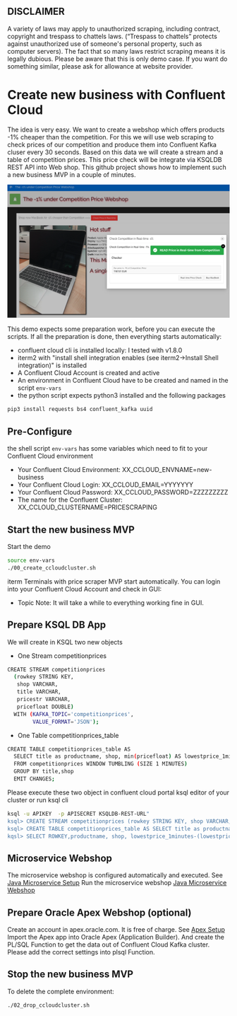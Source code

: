 ## DISCLAIMER
A variety of laws may apply to unauthorized scraping, including contract, copyright and trespass to chattels laws. (“Trespass to chattels” protects against unauthorized use of someone's personal property, such as computer servers). The fact that so many laws restrict scraping means it is legally dubious. Please be aware that this is only demo case. If you want do something similar, please ask for allowance at website provider.

# Create new business with Confluent Cloud
The idea is very easy. We want to create a webshop which offers products -1% cheaper than the competition.
For this we will use web scraping to check prices of our competition and produce them into Confluent Kafka cluser every 30 seconds.
Based on this data we will create a stream and a table of competition prices. This price check will be integrate via KSQLDB REST API into Web shop.
This github project shows how to implement such a new business MVP in a couple of minutes.

![Webshop Sample](img/webshop_sample.png)

This demo expects some preparation work, before you can execute the scripts. If all the preparation is done, then everything starts automatically:
* confluent cloud cli is installed locally: I tested with v1.8.0
* iterm2 with "install shell integration enables (see iterm2->Install Shell integration)" is installed
* A Confluent Cloud Account is created and active
* An environment in Confluent Cloud have to be created and named in the script `env-vars`
* the python script expects python3 installed and the following packages
```bash
pip3 install requests bs4 confluent_kafka uuid
```

## Pre-Configure
the shell script `env-vars` has some variables which need to fit to your Confluent Cloud environment
* Your Confluent Cloud Environment:  XX_CCLOUD_ENVNAME=new-business
* Your Confluent Cloud Login: XX_CCLOUD_EMAIL=YYYYYYY
* Your Confluent Cloud Password: XX_CCLOUD_PASSWORD=ZZZZZZZZZ
* The name for the Confluent Cluster: XX_CCLOUD_CLUSTERNAME=PRICESCRAPING

## Start the new business MVP
Start the demo
```bash
source env-vars
./00_create_ccloudcluster.sh
```
iterm Terminals with price scraper MVP start automatically. You can login into your Confluent Cloud Account and check in GUI:
* Topic
Note: It will take a while to everything working fine in GUI.

## Prepare KSQL DB App
We will create in KSQL two new objects
* One Stream competitionprices
```bash
CREATE STREAM competitionprices
  (rowkey STRING KEY,
   shop VARCHAR,
   title VARCHAR,
   pricestr VARCHAR,
   pricefloat DOUBLE)
  WITH (KAFKA_TOPIC='competitionprices',
        VALUE_FORMAT='JSON');
```
* One Table competitionprices_table
```bash
CREATE TABLE competitionprices_table AS
  SELECT title as productname, shop, min(pricefloat) AS lowestprice_1minutes
  FROM competitionprices WINDOW TUMBLING (SIZE 1 MINUTES)
  GROUP BY title,shop
  EMIT CHANGES;
```
Please execute these two object in confluent cloud portal ksql editor of your cluster or run ksql cli
```bash
ksql -u APIKEY  -p APISECRET KSQLDB-REST-URL"
ksql> CREATE STREAM competitionprices (rowkey STRING KEY, shop VARCHAR, title VARCHAR, pricestr VARCHAR, pricefloat DOUBLE) WITH (KAFKA_TOPIC='competitionprices',   VALUE_FORMAT='JSON');
ksql> CREATE TABLE competitionprices_table AS SELECT title as productname, shop, min(pricefloat) AS lowestprice_1minutes FROM competitionprices WINDOW TUMBLING (SIZE 1 MINUTES) GROUP BY title,shop EMIT CHANGES;
kqsl> SELECT ROWKEY,productname, shop, lowestprice_1minutes-(lowestprice_1minutes/100) as ourPrice from competitionprices_table emit changes limit 1;
```
## Microservice Webshop 
The microservice webshop is configured automatically and executed. See [Java Microservice Setup](https://github.com/ora0600/create-new-business-with-confluent-cloud/tree/master/java_app)
Run the microservice webshop [Java Microservice Webshop](http://localhost:8080/sale.html)


## Prepare Oracle Apex Webshop (optional)
Create an account in apex.oracle.com. It is free of charge. See [Apex Setup](https://github.com/ora0600/create-new-business-with-confluent-cloud/tree/master/oracle_apex)
Import the Apex app into Oracle Apex (Application Builder).
And create the PL/SQL Function to get the data out of Confluent Cloud Kafka cluster. Please add the correct settings into plsql Function. 

## Stop the new business MVP
To delete the complete environment:
```bash
./02_drop_ccloudcluster.sh
```


